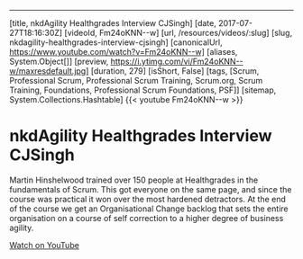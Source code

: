---
[title, nkdAgility Healthgrades Interview CJSingh] [date, 2017-07-27T18:16:30Z] [videoId, Fm24oKNN--w] [url, /resources/videos/:slug] [slug, nkdagility-healthgrades-interview-cjsingh] [canonicalUrl, https://www.youtube.com/watch?v=Fm24oKNN--w] [aliases, System.Object[]] [preview, https://i.ytimg.com/vi/Fm24oKNN--w/maxresdefault.jpg] [duration, 279] [isShort, False] [tags, [Scrum, Professional Scrum, Professional Scrum Training, Scrum.org, Scrum Training, Foundations, Professional Scrum Foundations, PSF]] [sitemap, System.Collections.Hashtable]
{{< youtube Fm24oKNN--w >}}

# nkdAgility Healthgrades Interview CJSingh

Martin Hinshelwood trained over 150 people at Healthgrades in the fundamentals of Scrum. This got everyone on the same page, and since the course was practical it won over the most hardened detractors. At the end of the course we get an Organisational Change backlog that sets the entire organisation on a course of self correction to a higher degree of business agility.

[Watch on YouTube](https://www.youtube.com/watch?v=Fm24oKNN--w)
